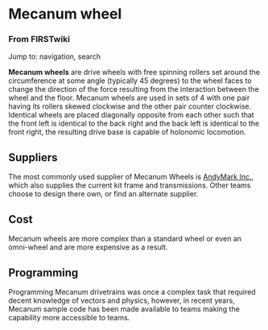 

# Mecanum wheel

### From FIRSTwiki

Jump to: navigation, search

**Mecanum wheels** are drive wheels with free spinning rollers set around the circumference at some angle (typically 45 degrees) to the wheel faces to change the direction of the force resulting from the interaction between the wheel and the floor. Mecanum wheels are used in sets of 4 with one pair having its rollers skewed clockwise and the other pair counter clockwise. Identical wheels are placed diagonally opposite from each other such that the front left is identical to the back right and the back left is identical to the front right, the resulting drive base is capable of holonomic locomotion. 


## Suppliers

The most commonly used supplier of Mecanum Wheels is [AndyMark
Inc.](http://www.andymark.com/category-s/53.htm
"http://www.andymark.com/category-s/53.htm" ), which also supplies the current
kit frame and transmissions. Other teams choose to design there own, or find
an alternate supplier.


## Cost

Mecanum wheels are more complex than a standard wheel or even an omni-wheel
and are more expensive as a result.


## Programming

Programming Mecanum drivetrains was once a complex task that required decent
knowledge of vectors and physics, however, in recent years, Mecanum sample
code has been made available to teams making the capability more accessible to
teams.

